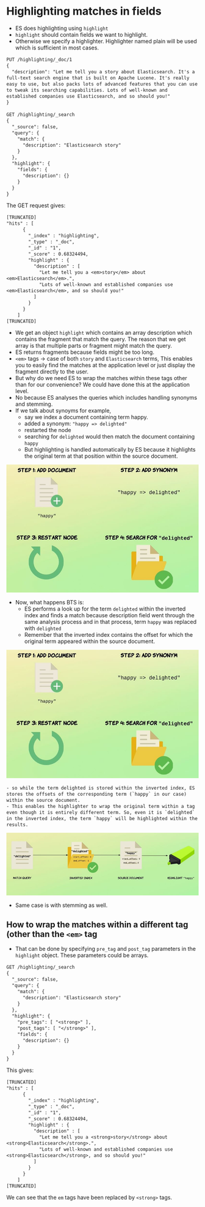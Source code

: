 # Highlighting matches in fields

- ES does highlighting using `highlight`
- `highlight` should contain fields we want to highlight.
- Otherwise we specify a highlighter. Highlighter named plain will be used which is sufficient in most cases.
```
PUT /highlighting/_doc/1
{
  "description": "Let me tell you a story about Elasticsearch. It's a full-text search engine that is built on Apache Lucene. It's really easy to use, but also packs lots of advanced features that you can use to tweak its searching capabilities. Lots of well-known and established companies use Elasticsearch, and so should you!"
}

GET /highlighting/_search
{
  "_source": false,
  "query": {
    "match": {
      "description": "Elasticsearch story"
    }
  },
  "highlight": {
    "fields": {
      "description": {}
    }
  }
}
```
The GET request gives:
```
[TRUNCATED]
"hits" : [
      {
        "_index" : "highlighting",
        "_type" : "_doc",
        "_id" : "1",
        "_score" : 0.68324494,
        "highlight" : {
          "description" : [
            "Let me tell you a <em>story</em> about <em>Elasticsearch</em>.",
            "Lots of well-known and established companies use <em>Elasticsearch</em>, and so should you!"
          ]
        }
      }
    ]
[TRUNCATED]
```
- We get an object `highlight` which contains an array description which contains the fragment that match the query. The reason that we get array is that multiple parts or fragment might match the query.
- ES returns fragments because fields might be too long.
- `<em>` tags -> case of both `story` and `Elasticsearch` terms, This enables you to easily find the matches at the application level or just display the fragment directly to the user.
- But why do we need ES to wrap the matches within these tags other than for our convenience? We could have done this at the application level.
- No because ES analyses the queries which includes handling synonyms and stemming.
- If we talk about synoyms for example,
	- say we index a document containing term happy.
	- added a synonym: `"happy => delighted"`
	- restarted the node
	- searching for `delighted` would then match the document containing `happy`
	- But highlighting is handled automatically by ES because it highlights the original term at that position within the source document.

![IMG1][IMG1]

- Now, what happens BTS is:
	- ES performs a look up for the term `delighted` within the inverted index and finds a match because description field went through the same analysis process and in that process, term `happy` was replaced with `delighted`
	- Remember that the inverted index contains the offset for which the original term appeared within the source document.
	
![IMG2][IMG2]

	- so while the term delighted is stored within the inverted index, ES stores the offsets of the corresponding term (`happy` in our case) within the source document.
	- This enables the highlighter to wrap the original term within a tag even though it is entirely different term. So, even it is `delighted` in the inverted index, the term `happy` will be highlighted within the results.
	
![IMG3][IMG3]

- Same case is with stemming as well.

## How to wrap the matches within a different tag (other than the `<em>` tag

- That can be done by specifying `pre_tag` and `post_tag` parameters in the `highlight` object. These parameters could be arrays.
```
GET /highlighting/_search
{
  "_source": false,
  "query": {
    "match": {
      "description": "Elasticsearch story"
    }
  },
  "highlight": {
    "pre_tags": [ "<strong>" ],
    "post_tags": [ "</strong>" ], 
    "fields": {
      "description": {}
    }
  }
}
```
This gives:
```
[TRUNCATED]
"hits" : [
      {
        "_index" : "highlighting",
        "_type" : "_doc",
        "_id" : "1",
        "_score" : 0.68324494,
        "highlight" : {
          "description" : [
            "Let me tell you a <strong>story</strong> about <strong>Elasticsearch</strong>.",
            "Lots of well-known and established companies use <strong>Elasticsearch</strong>, and so should you!"
          ]
        }
      }
    ]
[TRUNCATED]
```
We can see that the `em` tags have been replaced by `<strong>` tags.

[IMG1]: <https://github.com/penguinmishra/images_repo/blob/master/Elasticsearch/highlight_1.JPG>
[IMG2]: <https://github.com/penguinmishra/images_repo/blob/master/Elasticsearch/highlight_1.JPG>
[IMG3]: <https://github.com/penguinmishra/images_repo/blob/master/Elasticsearch/highlight_3.JPG>